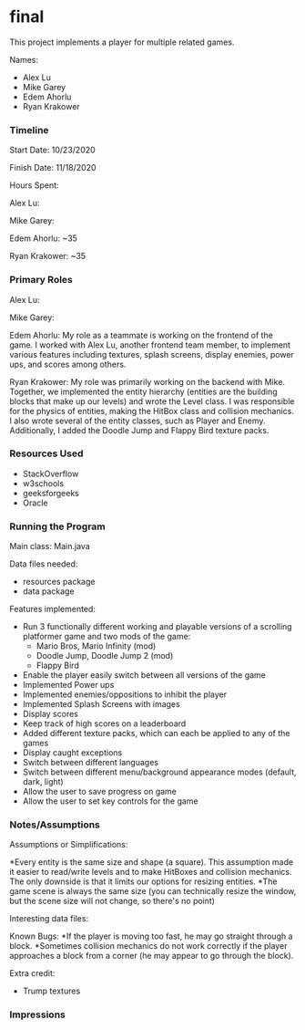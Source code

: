 final
====

This project implements a player for multiple related games.

Names: 
* Alex Lu
* Mike Garey
* Edem Ahorlu
* Ryan Krakower

### Timeline

Start Date: 10/23/2020

Finish Date: 11/18/2020

Hours Spent:

Alex Lu:

Mike Garey:

Edem Ahorlu: ~35

Ryan Krakower: ~35


### Primary Roles

Alex Lu:

Mike Garey:

Edem Ahorlu: 
My role as a teammate is working on the frontend of the game.
I worked with Alex Lu, another frontend team member, to implement
various features including textures, splash screens, display enemies,
power ups, and scores among others.

Ryan Krakower:
My role was primarily working on the backend with Mike.
Together, we implemented the entity hierarchy (entities are the building blocks
that make up our levels) and wrote the Level class. 
I was responsible for the physics of entities, making the HitBox class and collision mechanics. 
I also wrote several of the entity classes, such as Player and Enemy. 
Additionally, I added the Doodle Jump and Flappy Bird texture packs.


### Resources Used
* StackOverflow
* w3schools
* geeksforgeeks
* Oracle


### Running the Program

Main class: Main.java

Data files needed: 
* resources package
* data package


Features implemented:
* Run 3 functionally different working and playable versions of a scrolling platformer game and two mods of the game:
    - Mario Bros, Mario Infinity (mod)
    - Doodle Jump, Doodle Jump 2 (mod)
    - Flappy Bird
* Enable the player easily switch between all versions of the game
* Implemented Power ups
* Implemented enemies/oppositions to inhibit the player
* Implemented Splash Screens with images
* Display scores
* Keep track of high scores on a leaderboard
* Added different texture packs, which can each be applied to any of the games
* Display caught exceptions
* Switch between different languages
* Switch between different menu/background appearance modes (default, dark, light)
* Allow the user to save progress on game
* Allow the user to set key controls for the game


### Notes/Assumptions

Assumptions or Simplifications:

*Every entity is the same size and shape (a square). This assumption made it easier to 
read/write levels and to make HitBoxes and collision mechanics. 
The only downside is that it limits our options for resizing entities.
*The game scene is always the same size (you can technically resize the window, 
but the scene size will not change, so there's no point)

Interesting data files:

Known Bugs:
*If the player is moving too fast, he may go straight through a block.
*Sometimes collision mechanics do not work correctly if the player
approaches a block from a corner (he may appear to go through the block).

Extra credit:
* Trump textures



### Impressions

